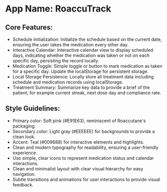 # **App Name**: RoaccuTrack

## Core Features:

- Schedule Initialization: Initialize the schedule based on the current date, ensuring the user takes the medication every other day.
- Interactive Calendar: Interactive calendar view to display scheduled days, indicating whether the medication was taken or not on each specific day, persisting the record locally.
- Medication Toggle: Simple toggle or button to mark medication as taken for a specific day. Update the localStorage for persistent storage.
- Local Storage Persistence: Locally store all treatment data including schedule and medication records using localStorage.
- Treatment Summary: Summarize key data to provide a brief of the patient, for example current streak, next dose day and compliance rate.

## Style Guidelines:

- Primary color: Soft pink (#E91E63), reminiscent of Roaccutane's packaging.
- Secondary color: Light gray (#EEEEEE) for backgrounds to provide a clean look.
- Accent: Teal (#009688) for interactive elements and highlights.
- Clean and modern typography for readability, ensuring a user-friendly experience.
- Use simple, clear icons to represent medication status and calendar interactions.
- Clean and minimalist layout with clear visual hierarchy for easy navigation.
- Subtle transitions and animations for user interactions to provide visual feedback.